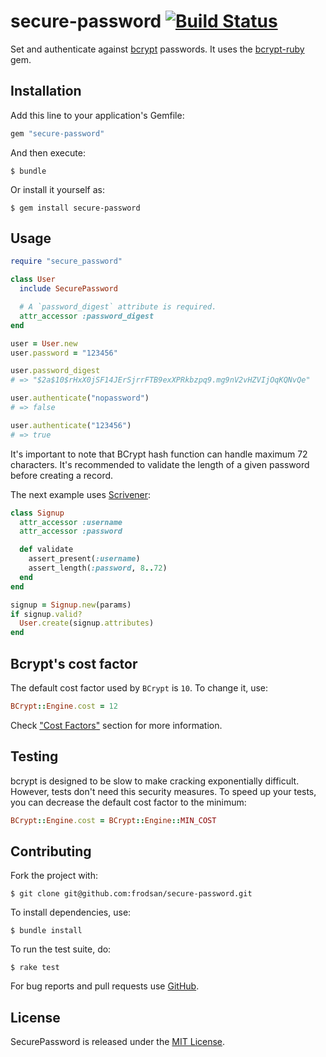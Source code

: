 secure-password [![Build Status](https://travis-ci.org/frodsan/secure-password.svg)](https://travis-ci.org/frodsan/secure-password)
===============

Set and authenticate against [bcrypt][bcrypt] passwords.
It uses the [bcrypt-ruby][bcrypt-ruby] gem.

Installation
------------

Add this line to your application's Gemfile:

```ruby
gem "secure-password"
```

And then execute:

```
$ bundle
```

Or install it yourself as:

```
$ gem install secure-password
```

Usage
-----

```ruby
require "secure_password"

class User
  include SecurePassword

  # A `password_digest` attribute is required.
  attr_accessor :password_digest
end

user = User.new
user.password = "123456"

user.password_digest
# => "$2a$10$rHxX0jSF14JErSjrrFTB9exXPRkbzpq9.mg9nV2vHZVIjOqKQNvQe"

user.authenticate("nopassword")
# => false

user.authenticate("123456")
# => true
```

It's important to note that BCrypt hash function can handle
maximum 72 characters. It's recommended to validate the length
of a given password before creating a record.

The next example uses [Scrivener][scrivener]:

```ruby
class Signup
  attr_accessor :username
  attr_accessor :password

  def validate
    assert_present(:username)
    assert_length(:password, 8..72)
  end
end

signup = Signup.new(params)
if signup.valid?
  User.create(signup.attributes)
end
```

Bcrypt's cost factor
--------------------

The default cost factor used by `BCrypt` is `10`. To change it, use:

```ruby
BCrypt::Engine.cost = 12
```

Check ["Cost Factors"][cost-factors] section for more information.

Testing
-------

bcrypt is designed to be slow to make cracking exponentially difficult.
However, tests don't need this security measures. To speed up your tests,
you can decrease the default cost factor to the minimum:

```ruby
BCrypt::Engine.cost = BCrypt::Engine::MIN_COST
```

Contributing
------------

Fork the project with:

```
$ git clone git@github.com:frodsan/secure-password.git
```

To install dependencies, use:

```
$ bundle install
```

To run the test suite, do:

```
$ rake test
```

For bug reports and pull requests use [GitHub][issues].

License
-------

SecurePassword is released under the [MIT License][mit].

[bcrypt]: http://www.openbsd.org/papers/bcrypt-paper.pdf
[bcrypt-ruby]: https://github.com/codahale/bcrypt-ruby
[cost-factors]: https://github.com/codahale/bcrypt-ruby#cost-factors
[mit]: http://www.opensource.org/licenses/MIT
[issues]: https://github.com/frodsan/secure-password/issues
[scrivener]: https://github.com/soveran/scrivener
